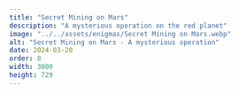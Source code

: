 ```yaml
---
title: "Secret Mining on Mars"
description: "A mysterious operation on the red planet"
image: "../../assets/enigmas/Secret Mining on Mars.webp"
alt: "Secret Mining on Mars - A mysterious operation"
date: 2024-03-20
order: 8
width: 3000
height: 729
---
```

